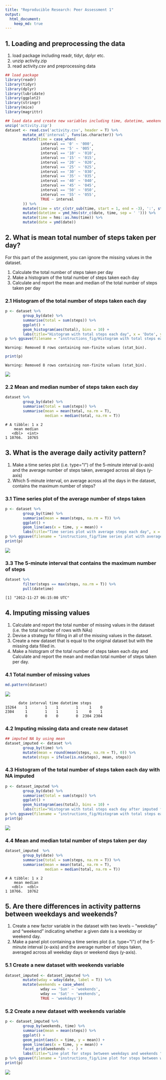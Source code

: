 ```yaml
---
title: "Reproducible Research: Peer Assessment 1"
output: 
  html_document:
    keep_md: true
---
```



## 1. Loading and preprocessing the data

1. load package including readr, tidyr, dplyr etc.  
2. unzip activity.zip  
3. read activity.csv and preprocessing data


```r
## load package
library(readr)
library(tidyr)
library(dplyr)
library(lubridate)
library(ggplot2)
library(stringr)
library(mice)
library(magrittr)

## load data and create new variables including time, datetime, weekends etc 
unzip('activity.zip')
dataset <- read.csv('activity.csv', header = T) %>% 
        mutate_at('interval', funs(as.character)) %>% 
        mutate(time = case_when(
                interval == '0' ~ '000',
                interval == '5' ~ '005',
                interval == '10' ~ '010',
                interval == '15' ~ '015',
                interval == '20' ~ '020',
                interval == '25' ~ '025',
                interval == '30' ~ '030',
                interval == '35' ~ '035',
                interval == '40' ~ '040',
                interval == '45' ~ '045',
                interval == '50' ~ '050',
                interval == '55' ~ '055',
                TRUE ~ interval
        )) %>% 
        mutate(time = str_c(str_sub(time, start = 1, end = -3), ':', str_sub(time, -2), ':00')) %>% 
        mutate(datetime = ymd_hms(str_c(date, time, sep = ' '))) %>% 
        mutate(time = hms::as.hms(time)) %>% 
        mutate(date = ymd(date)) 
```


## 2. What is mean total number of steps taken per day?  

For this part of the assignment, you can ignore the missing values in the dataset.  

1. Calculate the total number of steps taken per day  
2. Make a histogram of the total number of steps taken each day  
3. Calculate and report the mean and median of the total number of steps taken per day  

### 2.1 Histogram of the total number of steps taken each day  

```r
p <- dataset %>% 
        group_by(date) %>% 
        summarise(total = sum(steps)) %>% 
        ggplot() +
        geom_histogram(aes(total), bins = 10) +
        labs(title="Histogram with total steps each day", x = 'Date', y= 'Total steps')
p %>% ggsave(filename = "instructions_fig/Histogram with total steps each day.png", device = 'png')
```

```
Warning: Removed 8 rows containing non-finite values (stat_bin).
```

```r
print(p)
```

```
Warning: Removed 8 rows containing non-finite values (stat_bin).
```

![](PA1_template_files/figure-html/unnamed-chunk-2-1.png)<!-- -->

### 2.2 Mean and median number of steps taken each day  

```r
dataset %>% 
        group_by(date) %>% 
        summarise(total = sum(steps)) %>% 
        summarise(mean = mean(total, na.rm = T), 
                  median = median(total, na.rm = T))
```

```
# A tibble: 1 x 2
    mean median
   <dbl>  <int>
1 10766.  10765
```

## 3. What is the average daily activity pattern?  

1. Make a time series plot (i.e. type="l") of the 5-minute interval (x-axis) and the average number of steps taken, averaged across all days (y-axis)  
2. Which 5-minute interval, on average across all the days in the dataset, contains the maximum number of steps?  


### 3.1 Time series plot of the average number of steps taken  

```r
p <- dataset %>% 
        group_by(time) %>% 
        summarise(mean = mean(steps, na.rm = T)) %>% 
        ggplot() +
        geom_line(aes(x = time, y = mean)) +
        labs(title="Time series plot with average steps each day", x = 'Date', y= 'Average steps')
p %>% ggsave(filename = "instructions_fig/Time series plot with average steps each day.png", device = 'png')
print(p)
```

![](PA1_template_files/figure-html/unnamed-chunk-4-1.png)<!-- -->

### 3.3 The 5-minute interval that contains the maximum number of steps  

```r
dataset %>% 
        filter(steps == max(steps, na.rm = T)) %>% 
        pull(datetime)
```

```
[1] "2012-11-27 06:15:00 UTC"
```


## 4. Imputing missing values  

1. Calculate and report the total number of missing values in the dataset (i.e. the total number of rows with NAs)   
2. Devise a strategy for filling in all of the missing values in the dataset.  
3. Create a new dataset that is equal to the original dataset but with the missing data filled in.  
4. Make a histogram of the total number of steps taken each day and Calculate and report the mean and median total number of steps taken per day.  

### 4.1  Total number of missing values  

```r
md.pattern(dataset)
```

![](PA1_template_files/figure-html/unnamed-chunk-6-1.png)<!-- -->

```
      date interval time datetime steps     
15264    1        1    1        1     1    0
2304     1        1    1        1     0    1
         0        0    0        0  2304 2304
```

### 4.2  Imputing missing data and create new dataset  

```r
## imputed NA by using mean 
dataset_imputed <- dataset %>% 
        group_by(time) %>% 
        mutate(mean = round(mean(steps, na.rm = T), 0)) %>% 
        mutate(steps = ifelse(is.na(steps), mean, steps))
```

### 4.3  Histogram of the total number of steps taken each day with NA imputed  

```r
p <- dataset_imputed %>% 
        group_by(date) %>% 
        summarise(total = sum(steps)) %>% 
        ggplot() +
        geom_histogram(aes(total), bins = 10) +
        labs(title="Histogram with total steps each day after imputed for NA", x = 'Date', y= 'Total steps') 
p %>% ggsave(filename = "instructions_fig/Histogram with total steps each day after imputed for NA.png", device = 'png')
print(p)
```

![](PA1_template_files/figure-html/unnamed-chunk-8-1.png)<!-- -->

### 4.4  Mean and median total number of steps taken per day

```r
dataset_imputed  %>% 
        group_by(date) %>% 
        summarise(total = sum(steps, na.rm = T)) %>% 
        summarise(mean = mean(total, na.rm = T), 
                  median = median(total, na.rm = T))
```

```
# A tibble: 1 x 2
    mean median
   <dbl>  <dbl>
1 10766.  10762
```


## 5. Are there differences in activity patterns between weekdays and weekends?  

1. Create a new factor variable in the dataset with two levels – “weekday” and “weekend” indicating whether a given date is a weekday or weekend day.  
2. Make a panel plot containing a time series plot (i.e. type="l") of the 5-minute interval (x-axis) and the average number of steps taken, averaged across all weekday days or    weekend days (y-axis).  


### 5.1 Create a new dataset with weekends variable

```r
dataset_imputed <- dataset_imputed %>% 
        mutate(wday = wday(date, label = T)) %>% 
        mutate(weekends = case_when(
                wday == 'Sun' ~ 'weekends',
                wday == 'Sat' ~ 'weekends',
                TRUE ~ 'weekdays'))
```

### 5.2 Create a new dataset with weekends variable   

```r
p <- dataset_imputed %>% 
        group_by(weekends, time) %>% 
        summarise(mean = mean(steps)) %>% 
        ggplot() +
        geom_point(aes(x = time, y = mean)) +
        geom_line(aes(x = time, y = mean)) +
        facet_grid(weekends ~ . ) +
        labs(title="Line plot for steps between weekdays and weekends ", x = 'Date', y= 'Average steps')
p %>% ggsave(filename = "instructions_fig/Line plot for steps between weekdays and weekends.png", device = 'png')
print(p)
```

![](PA1_template_files/figure-html/unnamed-chunk-11-1.png)<!-- -->



